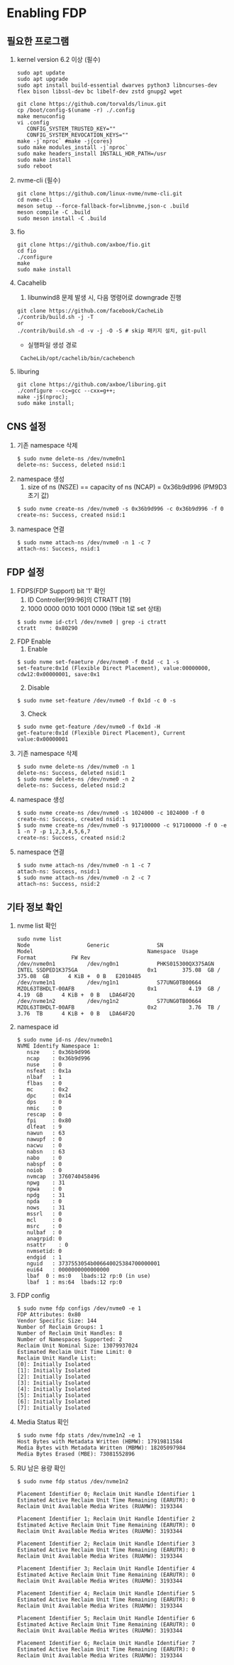 # Enabling FDP
## 필요한 프로그램
1. kernel version 6.2 이상 (필수)
   ```shell
   sudo apt update
   sudo apt upgrade
   sudo apt install build-essential dwarves python3 libncurses-dev flex bison libssl-dev bc libelf-dev zstd gnupg2 wget
   ```
   ```shell
   git clone https://github.com/torvalds/linux.git
   cp /boot/config-$(uname -r) ./.config
   make menuconfig
   vi .config
      CONFIG_SYSTEM_TRUSTED_KEY=""
      CONFIG_SYSTEM_REVOCATION_KEYS=""
   make -j`nproc` #make -j{cores}
   sudo make modules_install -j`nproc`
   sudo make headers_install INSTALL_HDR_PATH=/usr
   sudo make install
   sudo reboot
   ``` 
2. nvme-cli (필수)
   ```shell
   git clone https://github.com/linux-nvme/nvme-cli.git
   cd nvme-cli
   meson setup --force-fallback-for=libnvme,json-c .build
   meson compile -C .build
   sudo meson install -C .build
   ```

3. fio
   ```shell
   git clone https://github.com/axboe/fio.git
   cd fio
   ./configure
   make
   sudo make install
   ```

4. Cacahelib
   1. libunwind8 문제 발생 시, 다음 명령어로 downgrade 진행
   ```shell
   git clone https://github.com/facebook/CacheLib
   ./contrib/build.sh -j -T
   or
   ./contrib/build.sh -d -v -j -O -S # skip 패키지 설치, git-pull

   ```

   - 실행파일 생성 경로
   ```shell
    CacheLib/opt/cachelib/bin/cachebench  
   ```
5. liburing
   ```shell
   git clone https://github.com/axboe/liburing.git
   ./configure --cc=gcc --cxx=g++;
   make -j$(nproc);
   sudo make install;
   ```

## CNS 설정
1. 기존 namespace 삭제
   ```shell
   $ sudo nvme delete-ns /dev/nvme0n1
   delete-ns: Success, deleted nsid:1
   ```
2. namespace 생성
   1. size of ns (NSZE) == capacity of ns (NCAP) = 0x36b9d996 (PM9D3 초기 값)
   ```shell
   $ sudo nvme create-ns /dev/nvme0 -s 0x36b9d996 -c 0x36b9d996 -f 0
   create-ns: Success, created nsid:1
   ```
3. namespace 연결
   ```shell
   $ sudo nvme attach-ns /dev/nvme0 -n 1 -c 7
   attach-ns: Success, nsid:1
   ```

## FDP 설정
1. FDPS(FDP Support) bit '1' 확인
   1. ID Controller[99:96]의 CTRATT [19]
   2. 1000 0000 0010 1001 0000  (19bit 1로 set 상태)
   ```shell
   $ sudo nvme id-ctrl /dev/nvme0 | grep -i ctratt
   ctratt    : 0x80290
   ```
2. FDP Enable
   1. Enable
   ```shell
   $ sudo nvme set-feaeture /dev/nvme0 -f 0x1d -c 1 -s
   set-feature:0x1d (Flexible Direct Placement), value:00000000, cdw12:0x00000001, save:0x1
   ```
   2. Disable
   ```shell
   $ sudo nvme set-feature /dev/nvme0 -f 0x1d -c 0 -s
   ```
   3. Check
   ```shell
   $ sudo nvme get-feature /dev/nvme0 -f 0x1d -H
   get-feature:0x1d (Flexible Direct Placement), Current value:0x00000001
   ```
3. 기존 namespace 삭제
   ```shell
   $ sudo nvme delete-ns /dev/nvme0 -n 1
   delete-ns: Success, deleted nsid:1
   $ sudo nvme delete-ns /dev/nvme0 -n 2
   delete-ns: Success, deleted nsid:2
   ```
4. namespace 생성
   ```shell
   $ sudo nvme create-ns /dev/nvme0 -s 1024000 -c 1024000 -f 0
   create-ns: Success, created nsid:1
   $ sudo nvme create-ns /dev/nvme0 -s 917100000 -c 917100000 -f 0 -e 1 -n 7 -p 1,2,3,4,5,6,7
   create-ns: Success, created nsid:2
   ```
5. namespace 연결
   ```shell
   $ sudo nvme attach-ns /dev/nvme0 -n 1 -c 7
   attach-ns: Success, nsid:1
   $ sudo nvme attach-ns /dev/nvme0 -n 2 -c 7
   attach-ns: Success, nsid:2
   ```

## 기타 정보 확인
1. nvme list 확인
   ```shell
   sudo nvme list
   Node                  Generic               SN                   Model                                    Namespace  Usage                      Format           FW Rev
   /dev/nvme0n1          /dev/ng0n1            PHKS015300QX375AGN   INTEL SSDPED1K375GA                      0x1        375.08  GB / 375.08  GB      4 KiB +  0 B   E2010485
   /dev/nvme1n1          /dev/ng1n1            S77UNG0TB00664       MZOL63T8HDLT-00AFB                       0x1          4.19  GB /   4.19  GB      4 KiB +  0 B   LDA64F2Q
   /dev/nvme1n2          /dev/ng1n2            S77UNG0TB00664       MZOL63T8HDLT-00AFB                       0x2          3.76  TB /   3.76  TB      4 KiB +  0 B   LDA64F2Q
   ```
2. namespace id
   ```shell
   $ sudo nvme id-ns /dev/nvme0n1
   NVME Identify Namespace 1:
      nsze    : 0x36b9d996
      ncap    : 0x36b9d996
      nuse    : 0
      nsfeat  : 0x1a
      nlbaf   : 1
      flbas   : 0
      mc      : 0x2
      dpc     : 0x14
      dps     : 0
      nmic    : 0
      rescap  : 0
      fpi     : 0x80
      dlfeat  : 9
      nawun   : 63
      nawupf  : 0
      nacwu   : 0
      nabsn   : 63
      nabo    : 0
      nabspf  : 0
      noiob   : 0
      nvmcap  : 3760740458496
      npwg    : 31
      npwa    : 0
      npdg    : 31
      npda    : 0
      nows    : 31
      mssrl   : 0
      mcl     : 0
      msrc    : 0
      nulbaf  : 0
      anagrpid: 0
      nsattr	: 0
      nvmsetid: 0
      endgid  : 1
      nguid   : 3737553054b006640025384700000001
      eui64   : 0000000000000000
      lbaf  0 : ms:0   lbads:12 rp:0 (in use)
      lbaf  1 : ms:64  lbads:12 rp:0
   ```
3. FDP config
   ```shell
   $ sudo nvme fdp configs /dev/nvme0 -e 1
   FDP Attributes: 0x80
   Vendor Specific Size: 144
   Number of Reclaim Groups: 1
   Number of Reclaim Unit Handles: 8
   Number of Namespaces Supported: 2
   Reclaim Unit Nominal Size: 13079937024
   Estimated Reclaim Unit Time Limit: 0
   Reclaim Unit Handle List:
   [0]: Initially Isolated
   [1]: Initially Isolated
   [2]: Initially Isolated
   [3]: Initially Isolated
   [4]: Initially Isolated
   [5]: Initially Isolated
   [6]: Initially Isolated
   [7]: Initially Isolated
   ```

4. Media Status 확인
   ```shell
   $ sudo nvme fdp stats /dev/nvme1n2 -e 1
   Host Bytes with Metadata Written (HBMW): 17919811584
   Media Bytes with Metadata Written (MBMW): 18205097984
   Media Bytes Erased (MBE): 73081552896
   ```
   
5. RU 남은 용량 확인
   ```shell
   $ sudo nvme fdp status /dev/nvme1n2

   Placement Identifier 0; Reclaim Unit Handle Identifier 1
   Estimated Active Reclaim Unit Time Remaining (EARUTR): 0
   Reclaim Unit Available Media Writes (RUAMW): 3193344

   Placement Identifier 1; Reclaim Unit Handle Identifier 2
   Estimated Active Reclaim Unit Time Remaining (EARUTR): 0
   Reclaim Unit Available Media Writes (RUAMW): 3193344

   Placement Identifier 2; Reclaim Unit Handle Identifier 3
   Estimated Active Reclaim Unit Time Remaining (EARUTR): 0
   Reclaim Unit Available Media Writes (RUAMW): 3193344

   Placement Identifier 3; Reclaim Unit Handle Identifier 4
   Estimated Active Reclaim Unit Time Remaining (EARUTR): 0
   Reclaim Unit Available Media Writes (RUAMW): 3193344

   Placement Identifier 4; Reclaim Unit Handle Identifier 5
   Estimated Active Reclaim Unit Time Remaining (EARUTR): 0
   Reclaim Unit Available Media Writes (RUAMW): 3193344

   Placement Identifier 5; Reclaim Unit Handle Identifier 6
   Estimated Active Reclaim Unit Time Remaining (EARUTR): 0
   Reclaim Unit Available Media Writes (RUAMW): 3193344

   Placement Identifier 6; Reclaim Unit Handle Identifier 7
   Estimated Active Reclaim Unit Time Remaining (EARUTR): 0
   Reclaim Unit Available Media Writes (RUAMW): 3193344
   ```
